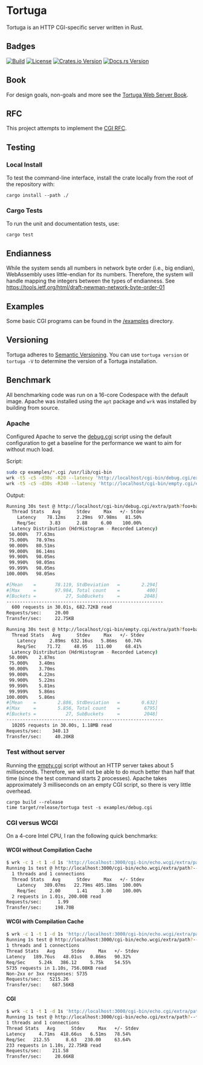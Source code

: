 # Tortuga

Tortuga is an HTTP CGI-specific server written in Rust.

## Badges
[![Build](https://github.com/misalcedo/tortuga/actions/workflows/compatibility.yml/badge.svg)](https://github.com/misalcedo/tortuga/actions/workflows/compatibility.yml)
[![License](https://img.shields.io/badge/License-Apache%202.0-yellowgreen.svg)](https://opensource.org/licenses/Apache-2.0)
[![Crates.io Version](https://img.shields.io/crates/v/tortuga.svg)](https://crates.io/crates/tortuga)
[![Docs.rs Version](https://docs.rs/tortuga/badge.svg)](https://docs.rs/tortuga)

## Book
For design goals, non-goals and more see the [Tortuga Web Server Book](https://tortuga.salcedo.cc).

## RFC
This project attempts to implement the [CGI RFC](https://www.rfc-editor.org/rfc/rfc3875.html).

## Testing
### Local Install
To test the command-line interface, install the crate locally from the root of the repository with:

```console
cargo install --path ./
```

### Cargo Tests
To run the unit and documentation tests, use:
```console
cargo test
```

## Endianness
While the system sends all numbers in network byte order (i.e., big endian), WebAssembly uses little-endian for its numbers. Therefore, the system will handle mapping the integers between the types of endianness. See <https://tools.ietf.org/html/draft-newman-network-byte-order-01>

## Examples
Some basic CGI programs can be found in the [/examples](./examples) directory.

## Versioning
Tortuga adheres to [Semantic Versioning](https://semver.org/). You can use `tortuga version` or `tortuga -V` to determine the version of a Tortuga installation.

## Benchmark
All benchmarking code was run on a 16-core Codespace with the default image. Apache was installed using the `apt` package and `wrk` was installed by building from source.

### Apache
Configured Apache to serve the [debug.cgi](examples/debug.cgi) script using the default configuration to get a baseline for the performance we want to aim for without much load.

Script:
```bash
sudo cp examples/*.cgi /usr/lib/cgi-bin
wrk -t5 -c5 -d30s -R20 --latency 'http://localhost/cgi-bin/debug.cgi/extra/path?foo+bar+--me%202'
wrk -t5 -c5 -d30s -R340 --latency 'http://localhost/cgi-bin/empty.cgi/extra/path?foo+bar+--me%202'
```

Output:
```bash
Running 30s test @ http://localhost/cgi-bin/debug.cgi/extra/path?foo+bar+--me%202
  Thread Stats   Avg      Stdev     Max   +/- Stdev
    Latency    78.12ms    2.29ms  97.98ms   81.50%
    Req/Sec     3.83      2.88     6.00    100.00%
  Latency Distribution (HdrHistogram - Recorded Latency)
 50.000%   77.63ms
 75.000%   78.97ms
 90.000%   80.51ms
 99.000%   86.14ms
 99.900%   98.05ms
 99.990%   98.05ms
 99.999%   98.05ms
100.000%   98.05ms

#[Mean    =       78.119, StdDeviation   =        2.294]
#[Max     =       97.984, Total count    =          400]
#[Buckets =           27, SubBuckets     =         2048]
----------------------------------------------------------
  600 requests in 30.01s, 682.72KB read
Requests/sec:     20.00
Transfer/sec:     22.75KB

Running 30s test @ http://localhost/cgi-bin/empty.cgi/extra/path?foo+bar+--me%202
  Thread Stats   Avg      Stdev     Max   +/- Stdev
    Latency     2.89ms  632.16us   5.86ms   60.74%
    Req/Sec    71.72     48.95   111.00     68.41%
  Latency Distribution (HdrHistogram - Recorded Latency)
 50.000%    2.87ms
 75.000%    3.40ms
 90.000%    3.70ms
 99.000%    4.22ms
 99.900%    5.22ms
 99.990%    5.81ms
 99.999%    5.86ms
100.000%    5.86ms
#[Mean    =        2.886, StdDeviation   =        0.632]
#[Max     =        5.856, Total count    =         6795]
#[Buckets =           27, SubBuckets     =         2048]
----------------------------------------------------------
  10205 requests in 30.00s, 1.18MB read
Requests/sec:    340.13
Transfer/sec:     40.20KB
```

### Test without server
Running the [empty.cgi](examples/empty.cgi) script without an HTTP server takes about 5 milliseconds. Therefore, we will not be able to do much better than half that time (since the test command starts 2 processes). Apache takes approximately 3 milliseconds on an empty CGI script, so there is very little overhead.

```
cargo build --release
time target/release/tortuga test -s examples/debug.cgi
```

### CGI versus WCGI
On a 4-core Intel CPU, I ran the following quick benchmarks:

#### WCGI without Compilation Cache
```bash
$ wrk -c 1 -t 1 -d 1s 'http://localhost:3000/cgi-bin/echo.wcgi/extra/path?--foo+bar'
Running 1s test @ http://localhost:3000/cgi-bin/echo.wcgi/extra/path?--foo+bar
  1 threads and 1 connections
  Thread Stats   Avg      Stdev     Max   +/- Stdev
    Latency   389.07ms   22.79ms 405.18ms  100.00%
    Req/Sec     2.00      1.41     3.00    100.00%
  2 requests in 1.01s, 200.00B read
Requests/sec:      1.99
Transfer/sec:     198.70B
```

#### WCGI with Compilation Cache
```bash
$ wrk -c 1 -t 1 -d 1s 'http://localhost:3000/cgi-bin/echo.wcgi/extra/path?--foo+bar'
Running 1s test @ http://localhost:3000/cgi-bin/echo.wcgi/extra/path?--foo+bar
1 threads and 1 connections
Thread Stats   Avg      Stdev     Max   +/- Stdev
Latency   189.76us   48.01us   0.86ms   90.32%
Req/Sec     5.24k   386.12     5.75k    54.55%
5735 requests in 1.10s, 756.08KB read
Non-2xx or 3xx responses: 5735
Requests/sec:   5215.26
Transfer/sec:    687.56KB
```

#### CGI
```bash
$ wrk -c 1 -t 1 -d 1s 'http://localhost:3000/cgi-bin/echo.cgi/extra/path?--foo+bar'
Running 1s test @ http://localhost:3000/cgi-bin/echo.cgi/extra/path?--foo+bar
1 threads and 1 connections
Thread Stats   Avg      Stdev     Max   +/- Stdev
Latency     4.71ms  418.66us   6.51ms   78.54%
Req/Sec   212.55      8.63   230.00     63.64%
233 requests in 1.10s, 22.75KB read
Requests/sec:    211.58
Transfer/sec:     20.66KB
```